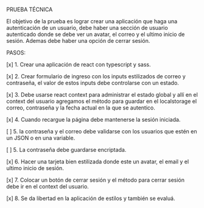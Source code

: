 PRUEBA TÉCNICA

El objetivo de la prueba es lograr crear una aplicación que haga una autenticación de un usuario, debe
haber una sección de usuario autenticado donde se debe ver un avatar, el correo y el ultimo inicio de
sesión. Ademas debe haber una opción de cerrar sesión.

PASOS:

[x] 1. Crear una aplicación de react con typescript y sass.

[x] 2. Crear formulario de ingreso con los inputs estilizados de correo y contraseña, el valor de estos inputs
debe controlarse con un estado.

[x] 3. Debe usarse react context para administrar el estado global y allí en el context del usuario agregamos el
método para guardar en el localstorage el correo, contraseña y la fecha actual en la que se autentico.

[x] 4. Cuando recargue la página debe mantenerse la sesión iniciada.

[ ] 5. la contraseña y el correo debe validarse con los usuarios que estén en un JSON o en una variable.

[ ] 5. La contraseña debe guardarse encriptada.

[x] 6. Hacer una tarjeta bien estilizada donde este un avatar, el email y el ultimo inicio de sesión.

[x] 7. Colocar un botón de cerrar sesión y el método para cerrar sesión debe ir en el context del usuario.

[x] 8. Se da libertad en la aplicación de estilos y también se evaluá.
